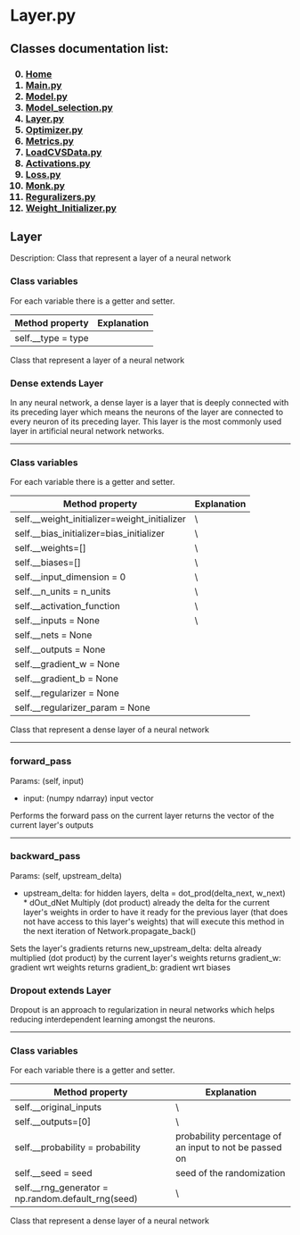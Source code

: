 # Layer.py

<p>
<h2>
Classes documentation list:
</h2>
<h3>

0. <a href="https://giacomo-antonioli.github.io/Machine_Learning_Project/"> Home </a>
1. [Main.py](./docs/mainDoc.md) 
2. [Model.py](./docs/ModelDoc.md)
3. [Model_selection.py](./docs/model_selectionDoc.md)
4. [Layer.py](./docs/layerDoc.md)
5. [Optimizer.py](./docs/OptimizersDoc.md)
6. [Metrics.py](./docs/metricsDoc.md)
7. [LoadCVSData.py](./docs/loadCSVDataDoc.md)
8. [Activations.py](./docs/activations.md)
9. [Loss.py](./docs/loss.md)
10. [Monk.py](./docs/monk.md)
11. [Reguralizers.py](./docs/reguralizers.md)
12. [Weight_Initializer.py](./docs/weightInizializer.md)

</h3>

</p>

## Layer

Description: Class that represent a layer of a neural network

<h3> Class variables</h3>
<p>
For each variable there is a getter and setter.

| Method property                       | Explanation                                              |  
| ------------------------------------- | ----------------------------   |
| self.__type = type                    |                                |

Class that represent a layer of a neural network
</p>

### Dense extends Layer

In any neural network, a dense layer is a layer that is deeply connected with its preceding layer which means the
neurons of the layer are connected to every neuron of its preceding layer. This layer is the most commonly used layer in
artificial neural network networks.

<hr>
<h3>Class variables</h3>
<p>
For each variable there is a getter and setter.

| Method property                                 | Explanation                                              |  
| -------------------------------------           | ----------------------------   |
| self.__weight_initializer=weight_initializer    | \\                             |
| self.__bias_initializer=bias_initializer        | \\                             |     
| self.__weights=[]                               | \\                             |
| self.__biases=[]                                | \\                             |
| self.__input_dimension = 0                      | \\                              |
| self.__n_units = n_units                        | \\                             |
| self.__activation_function                      | \\                             |
| self.__inputs = None                            | \\                             |
| self.__nets = None                              |                                |
| self.__outputs = None                           |                                |
| self.__gradient_w = None                        |                                |
| self.__gradient_b = None                        |                                |
| self.__regularizer = None                       |                              |
| self.__regularizer_param = None                 |                                |

Class that represent a dense layer of a neural network
</p>

<hr>
<h3>forward_pass</h3>
<p>
Params: (self, input)

- input: (numpy ndarray) input vector

Performs the forward pass on the current layer returns the vector of the current layer's outputs
</p>

<hr>
<h3>backward_pass</h3>
<p>
Params: (self, upstream_delta)

- upstream_delta: for hidden layers, delta = dot_prod(delta_next, w_next) * dOut_dNet Multiply (dot product) already the
  delta for the current layer's weights in order to have it ready for the previous layer (that does not have access to
  this layer's weights) that will execute this method in the next iteration of Network.propagate_back()

Sets the layer's gradients returns new_upstream_delta: delta already multiplied (dot product) by the current layer's
weights returns gradient_w: gradient wrt weights returns gradient_b: gradient wrt biases

</p>

### Dropout extends Layer

Dropout is an approach to regularization in neural networks which helps reducing interdependent learning amongst the
neurons.

<hr>
<h3>Class variables</h3>
<p>
For each variable there is a getter and setter.

| Method property                                    | Explanation                                           |  
| -------------------------------------              | ----------------------------                          |
| self.__original_inputs                             | \\                                                    |
| self.__outputs=[0]                                 | \\                                                    |     
| self.__probability = probability                   | probability percentage of an input to not be passed on|
| self.__seed = seed                                 | seed of the randomization                             |
| self.__rng_generator = np.random.default_rng(seed) | \\                                                    |                 

Class that represent a dense layer of a neural network
</p>
